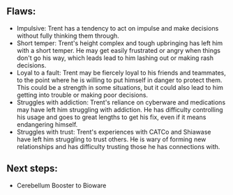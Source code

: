 ## Flaws: 
- Impulsive: Trent has a tendency to act on impulse and make decisions without fully thinking them through. 
- Short temper: Trent's height complex and tough upbringing has left him with a short temper. He may get easily frustrated or angry when things don't go his way, which leads lead to him lashing out or making rash decisions. 
 - Loyal to a fault: Trent may be fiercely loyal to his friends and teammates, to the point where he is willing to put himself in danger to protect them. This could be a strength in some situations, but it could also lead to him getting into trouble or making poor decisions. 
 - Struggles with addiction: Trent's reliance on cyberware and medications may have left him struggling with addiction. He has difficulty controlling his usage and goes to great lengths to get his fix, even if it means endangering himself. 
- Struggles with trust: Trent's experiences with CATCo and Shiawase have left him struggling to trust others. He is wary of forming new relationships and has difficulty trusting those he has connections with.
## Next steps:
- Cerebellum Booster to Bioware